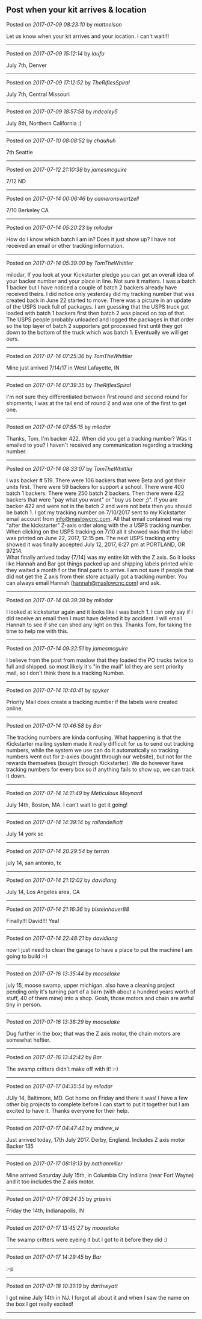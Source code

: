 ## Post when your kit arrives & location
Posted on *2017-07-09 08:23:10* by *mattnelson*

Let us know when your kit arrives and your location.  I can't wait!!!

---

Posted on *2017-07-09 15:12:14* by *laufu*

July 7th, Denver

---

Posted on *2017-07-09 17:12:52* by *TheRiflesSpiral*

July 7th, Central Missouri

---

Posted on *2017-07-09 18:57:58* by *mdcoley5*

July 8th, Northern California :)

---

Posted on *2017-07-10 08:08:52* by *chauhuh*

7th Seattle

---

Posted on *2017-07-12 21:10:38* by *jamesmcguire*

7/12 ND

---

Posted on *2017-07-14 00:06:46* by *cameronswartzell*

7/10 Berkeley CA

---

Posted on *2017-07-14 05:20:23* by *milodar*

How do I know which batch I am in? Does it just show up? I have not received an email or other tracking information.

---

Posted on *2017-07-14 05:39:00* by *TomTheWhittler*

milodar, If you look at your Kickstarter pledge you can get an overall idea of your backer number and your place in line. Not sure it matters. I was a batch 1 backer but I have noticed a couple of batch 2 backers already have received theirs. I did notice only yesterday did my tracking number that was created back in June 22 started to move. There was a picture in an update of the USPS truck full of packages. I am guessing that the USPS truck got loaded with batch 1 backers first then batch 2 was placed on top of that. The USPS people probably unloaded and logged the packages in that order so the top layer of batch 2 supporters got processed first until they got down to the bottom of the truck which was batch 1. Eventually we will get ours.

---

Posted on *2017-07-14 07:25:36* by *TomTheWhittler*

Mine just arrived 7/14/17 in West Lafayette, IN

---

Posted on *2017-07-14 07:39:35* by *TheRiflesSpiral*

I'm not sure they differentiated between first round and second round for shipments; I was at the tail end of round 2 and was one of the first to get one.

---

Posted on *2017-07-14 07:55:15* by *milodar*

Thanks, Tom. I'm backer 422. When did you get a tracking number? Was it emailed to you? I haven't received any communication regarding a tracking number.

---

Posted on *2017-07-14 08:33:07* by *TomTheWhittler*

I was backer # 519. There were 106 backers that were Beta and got their units first. There were 59 backers for support a school. There were 400 batch 1 backers. There were 250 batch 2 backers. Then there were 422 backers that were "pay what you want" or "buy us beer ;)".
If you are backer 422 and were not in the batch 2 and were not beta then you should be batch 1.
I got my tracking number on 7/10/2017 sent to my Kickstarter email account from info@maslowcnc.com.  All that email contained was my "after the kickstarter" Z-axis order along with the a USPS tracking number. When clicking on the USPS tracking on 7/10 all it showed was that the label was printed on June 22, 2017, 12:15 pm.
The next USPS tracking entry showed it was finally accepted July 12, 2017, 6:27 pm at PORTLAND, OR 97214.  
What finally arrived today (7/14) was my entire kit with the Z axis.
So it looks like Hannah and Bar got things packed up and shipping labels printed while they waited a month f or the final parts to arrive.
I am not sure if people that did not get the Z axis from their store actually got a tracking number. You can always email Hannah (hannah@maslowcnc.com)  and ask.

---

Posted on *2017-07-14 08:39:39* by *milodar*

I looked at kickstarter again and it looks like I was batch 1. I can only say if I did receive an email then I must have deleted it by accident. I will email Hannah to see if she can shed any light on this. Thanks Tom, for taking the time to help me with this.

---

Posted on *2017-07-14 09:32:51* by *jamesmcguire*

I believe from the post from maslow that they loaded the PO trucks twice to full and shipped. so most likely it's "in the mail" lol they are sent priority mail, so i don't think there is a tracking Number.

---

Posted on *2017-07-14 10:40:41* by *spyker*

Priority Mail does create a tracking number if the labels were created online.

---

Posted on *2017-07-14 10:46:58* by *Bar*

The tracking numbers are kinda confusing. What happening is that the Kickstarter mailing system made it really difficult for us to send out tracking numbers, while the system we use can do it automatically so tracking numbers went out for z-axies (bought through our website), but not for the rewards themselves (bought through Kickstarter). We do however have tracking numbers for every box so if anything fails to show up, we can track it down.

---

Posted on *2017-07-14 14:11:49* by *Meticulous Maynard*

July 14th, Boston, MA. I can't wait to get it going!

---

Posted on *2017-07-14 14:39:14* by *rollandelliott*

July 14 york sc

---

Posted on *2017-07-14 20:29:54* by *terran*

july 14, san antonio, tx

---

Posted on *2017-07-14 21:12:02* by *davidlang*

July 14, Los Angeles area, CA

---

Posted on *2017-07-14 21:16:36* by *blsteinhauer88*

Finally!!! David!!! Yea!

---

Posted on *2017-07-14 22:48:21* by *davidlang*

now I just need to clean the garage to have a place to put the machine I am going to build :-)

---

Posted on *2017-07-16 13:35:44* by *mooselake*

july 15, moose swamp, upper michigan.  also have a  cleaning project pending only it's turning part of a barn (with about a hundred years worth of stuff, 40 of them mine) into a shop.  Gosh, those motors and chain are awful tiny in person.

---

Posted on *2017-07-16 13:38:29* by *mooselake*

Dug further in the box; that was the Z axis motor, the chain motors are somewhat heftier.

---

Posted on *2017-07-16 13:42:42* by *Bar*

The swamp critters didn't make off with it! :-)

---

Posted on *2017-07-17 04:35:54* by *milodar*

JUly 14, Baltimore, MD. Got home on Friday and there it was! I have a few other big projects to complete before I can start to put it together but I am excited to have it. Thanks everyone for their help.

---

Posted on *2017-07-17 04:47:42* by *andrew_w*

Just arrived today, 17th July 2017.  Derby, England.
Includes Z axis motor
Backer 135

---

Posted on *2017-07-17 08:19:13* by *nathanmiller*

Mine arrived Saturday July 15th, in Columbia City Indiana (near Fort Wayne) and it too includes the Z axis motor.

---

Posted on *2017-07-17 08:24:35* by *grissini*

Friday the 14th, Indianapolis, IN

---

Posted on *2017-07-17 13:45:27* by *mooselake*

The swamp critters were eyeing it but I got to it before they did :)

---

Posted on *2017-07-17 14:29:45* by *Bar*

:-p

---

Posted on *2017-07-18 10:31:19* by *darthwyatt*

I got mine July 14th in NJ. I forgot all about it and when I saw the name on the box I got really excited!

---

